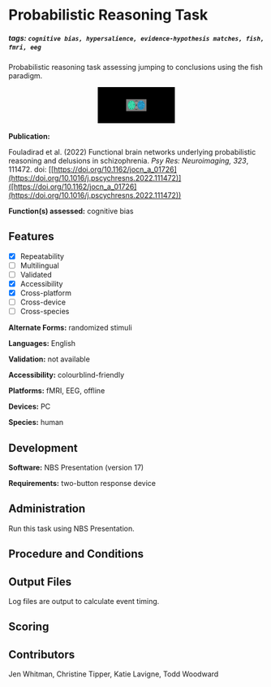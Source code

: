 # Probabilistic Reasoning Task

##### tags: `cognitive bias, hypersalience, evidence-hypothesis matches, fish, fmri, eeg`

Probabilistic reasoning task assessing jumping to conclusions using the fish paradigm.

<p align="center">
<img src = "https://github.com/katielavigne/probabilistic-reasoning-task/blob/main/stims/FISHscreenshot.bmp" width="30%" height="30%"/>
</p>

**Publication:**

Fouladirad et al. (2022) Functional brain networks underlying probabilistic reasoning and delusions in schizophrenia. *Psy Res: Neuroimaging, 323*, 111472. doi: [[https://doi.org/10.1162/jocn_a_01726](https://doi.org/10.1016/j.pscychresns.2022.111472)]([https://doi.org/10.1162/jocn_a_01726](https://doi.org/10.1016/j.pscychresns.2022.111472))


**Function(s) assessed:** cognitive bias

## Features
- [x] Repeatability
- [ ] Multilingual
- [ ] Validated
- [x] Accessibility
- [x] Cross-platform
- [ ] Cross-device
- [ ] Cross-species

**Alternate Forms:** randomized stimuli

**Languages:** English

**Validation:** not available

**Accessibility:** colourblind-friendly

**Platforms:** fMRI, EEG, offline

**Devices:** PC

**Species:** human

## Development
**Software:** NBS Presentation (version 17)

**Requirements:** two-button response device

## Administration

Run this task using NBS Presentation.

## Procedure and Conditions

## Output Files

Log files are output to calculate event timing.

## Scoring


## Contributors

Jen Whitman, Christine Tipper, Katie Lavigne, Todd Woodward
